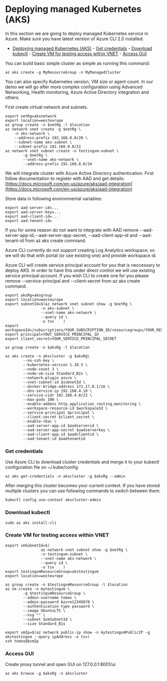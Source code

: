 # Deploying managed Kubernetes (AKS)
In this section we are going to deploy managed Kubernetes service in Azure. Make sure you have latest version of Azure CLI 2.0 installed. 

- [Deploying managed Kubernetes (AKS)](#deploying-managed-kubernetes-aks)
                - [Get credentials](#get-credentials)
                - [Download kubectl](#download-kubectl)
                - [Create VM for testing access within VNET](#create-vm-for-testing-access-within-vnet)
                - [Access GUI](#access-gui)

You can build basic simple cluster as simple as running this command:
```
az aks create -g MyResourceGroup -n MyManagedCluster
```

You can also specify Kubernetes version, VM size or agent count. In our demo we will go after more complex configuration using Advanced Networking, Health monitoring, Azure Active Directory integration and others.

First create virtual network and subnets.

```
export netRg=aksnetwork
export location=westeurope
az group create -n $netRg -l $location
az network vnet create -g $netRg \
	-n aks-network \
	--address-prefix 192.168.0.0/20 \
	--subnet-name aks-subnet \
	--subnet-prefix 192.168.0.0/22
az network vnet subnet create -n testingvm-subnet \
        -g $netRg \
        --vnet-name aks-network \
        --address-prefix 192.168.8.0/24

```

We will integrate cluster with Azure Active Directory authentication. First follow documentation to register with AAD and get details: [https://docs.microsoft.com/en-us/azure/aks/aad-integration](https://docs.microsoft.com/en-us/azure/aks/aad-integration)

Store data in following environmental variables:
```
export aad-server-id=...
export aad-server-key=...
export aad-client-id=...
export aad-tenant-id=
```

If you for some reason do not want to integrate with AAD remove --aad-server-app-id,--aad-server-app-secret, --aad-client-app-id and --aad-tenant-id from az aks create command.

Azure CLI currently do not support creating Log Analytics workspace, so we will do that with portal (or use existing one) and provide workspace id.

Azure CLI will create service principal account for you that is neccessary to deploy AKS. In order to have this under direct control we will use existing service principal account. If you wish CLI to create one for you please remove --service-principal and --client-secret from az aks create command.

```
export aksRg=aksgroup
export location=westeurope
export subnetId=$(az network vnet subnet show -g $netRg \
                -n aks-subnet \
                --vnet-name aks-network \
                --query id \
                -o tsv	  )
export workspaceId=/subscriptions/YOUR_SUBSCRIPTION_ID/resourcegroups/YOUR_RESOURCE_GROUP/providers/microsoft.operationalinsights/workspaces/YOUR_WORKSPACE_NAME
export principal=YOUT_SERVICE_PRINCIPAL_ID
export client_secret=YOUR_SERVICE_PRINCIPAL_SECRET

az group create -n $aksRg -l $location

az aks create -n akscluster -g $aksRg\
        --no-ssh-key \
        --kubernetes-version 1.10.5 \
        --node-count 3 \
        --node-vm-size Standard_B2s \
        --network-plugin azure \
        --vnet-subnet-id $subnetId \
        --docker-bridge-address 172.17.0.1/16 \
        --dns-service-ip 192.168.4.10 \
        --service-cidr 192.168.4.0/22 \
        --max-pods 100 \
        --enable-addons http_application_routing,monitoring \
        --workspace-resource-id $workspaceId \
        --service-principal $principal \
        --client-secret $client_secret \
        --enable-rbac \
        --aad-server-app-id $aadserverid \
        --aad-server-app-secret $aadserverkey \
        --aad-client-app-id $aadclientid \
        --aad-tenant-id $aadtenantid
```

### Get credentials
Use Azure CLI to download cluster credentials and merge it to your kubectl configuration file on ~/.kube/config

```
az aks get-credentials -n akscluster -g $aksRg --admin
```

After merging this cluster becomes your current context. If you have stored multiple clusters you can use following commands to switch between them:

```
kubectl config use-context akscluster-admin
```

### Download kubectl

```
sudo az aks install-cli
```

### Create VM for testing access within VNET
```
export vmSubnetId=$(
                az network vnet subnet show -g $netRg \
                -n testingvm-subnet \
                --vnet-name aks-network \
                --query id \
                -o tsv	  )
export testingvmResourceGroup=akstestingvm
export location=westeurope

az group create -n $testingvmResourceGroup -l $location
az vm create -n mytestingvm \
        -g $testingvmResourceGroup \
        --admin-username tomas \
        --admin-password Azure12345678 \
        --authentication-type password \
        --image UbuntuLTS \
        --nsg "" \
        --subnet $vmSubnetId \
        --size Standard_B1s

export vmIp=$(az network public-ip show -n mytestingvmPublicIP -g akstestingvm --query ipAddress -o tsv)
ssh tomas@$vmIp
```

### Access GUI
Create proxy tunnel and open GUI on 127.0.0.1:8001/ui

```
az aks browse -g $aksRg -n akscluster
```